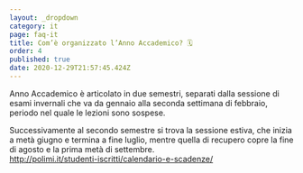 ```yaml
---
layout: _dropdown
category: it
page: faq-it
title: Com’è organizzato l’Anno Accademico? 🗓
order: 4
published: true
date: 2020-12-29T21:57:45.424Z
---
```

Anno Accademico è articolato in due semestri, separati dalla sessione di esami invernali che va da gennaio alla seconda settimana di febbraio, periodo nel quale le lezioni sono sospese.

Successivamente al secondo semestre si trova la sessione estiva, che inizia a metà giugno e termina a fine luglio, mentre quella di recupero copre la fine di agosto e la prima metà di settembre.\
<http://polimi.it/studenti-iscritti/calendario-e-scadenze/>